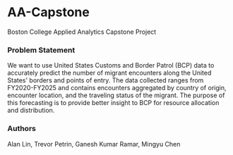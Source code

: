# AA-Capstone
Boston College Applied Analytics Capstone Project
### Problem Statement
We want to use United States Customs and Border Patrol (BCP) data to accurately predict the number of migrant encounters along the United States' borders and points of entry. The data collected ranges from FY2020-FY2025 and contains encounters aggregated by country of origin, encounter location, and the traveling status of the migrant. The purpose of this forecasting is to provide better insight to BCP for resource allocation and distribution. 
### Authors
Alan Lin, Trevor Petrin, Ganesh Kumar Ramar, Mingyu Chen
